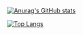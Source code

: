 [![Anurag's GitHub stats](https://github-readme-stats.vercel.app/api?username=vojtechsisma&count_private=true&theme=tokyonight&hide_border=1)](https://github.com/anuraghazra/github-readme-stats)

[![Top Langs](https://github-readme-stats.vercel.app/api/top-langs/?username=vojtechsisma&exclude_repo=pokladnaDb,rmi&theme=tokyonight&hide_border=1)](https://github.com/anuraghazra/github-readme-stats)
